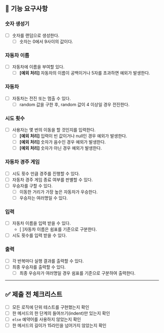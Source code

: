 ## 📝 기능 요구사항

### 숫자 생성기
- [ ] 숫자를 랜덤으로 생성한다.
    - [ ] 숫자는 0에서 9사이의 값이다.

### 자동차 이름 
- [ ] 자동차에 이름을 부여할 있다.
  - [ ] **[예외 처리]** 자동차의 이름이 공백이거나 5자를 초과하면 예외가 발생한다.

### 자동차
- [ ] 자동차는 전진 또는 멈출 수 있다.
  - [ ] random 값을 구한 후, random 값이 4 이상일 경우 전진한다.

### 시도 횟수
- [ ] 사용자는 몇 번의 이동을 할 것인지를 입력한다.
  - [ ] **[예외 처리]** 입력이 빈 값이거나 null인 경우 예외가 발생한다.
  - [ ] **[예외 처리]** 숫자가 음수인 경우 예외가 발생한다.
  - [ ] **[예외 처리]** 숫자가 아닌 경우 예외가 발생한다.

### 자동차 경주 게임
- [ ] 시도 횟수 만큼 경주를 진행할 수 있다.
- [ ] 자동차 경주 게임 종료 여부를 판별할 수 있다.
- [ ] 우승자를 구할 수 있다.
  - [ ] 이동한 거리가 가장 높은 자동차가 우승한다.
  - [ ] 우승자는 여러명일 수 있다.

### 입력
- [ ] 자동차 이름을 입력 받을 수 있다.
  - [ ]자동차 이름은 쉼표를 기준으로 구분한다.
- [ ] 시도 횟수를 입력 받을 수 있다.

### 출력
- [ ] 각 반복마다 실행 결과를 출력할 수 있다.
- [ ] 최종 우승자를 출력할 수 있다.
  - [ ] 최종 우승자가 여러명일 경우 쉼표를 기준으로 구분하여 출력한다.

---

## ✅ 제출 전 체크리스트
- [ ] 모든 로직에 단위 테스트를 구현했는지 확인
- [ ] 한 메서드의 한 단계의 들여쓰기(indent)만 있는지 확인
- [ ] `else` 예약어를 사용하지 않았는지 확인
- [ ] 한 메서드의 길이가 15라인을 넘어가지 않았는지 확인
